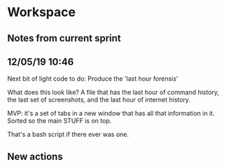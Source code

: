 # Workspace 
##  Notes from current sprint 


## 12/05/19 10:46 
Next bit of light code to do: Produce the 'last hour forensis' 

What does this look like? 
A file that has the last hour of command history, the last set of screenshots, and the last hour of internet history.  

MVP: it's a set of tabs in a new window that has all that information in it. Sorted so the main STUFF is on top.  

That's a bash script if there ever was one. 








##  New actions 


